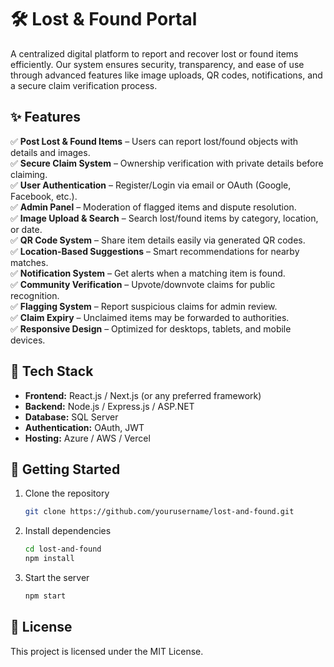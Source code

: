 # 🛠️ Lost & Found Portal  

A centralized digital platform to report and recover lost or found items efficiently. Our system ensures security, transparency, and ease of use through advanced features like image uploads, QR codes, notifications, and a secure claim verification process.  

## ✨ Features  
✅ **Post Lost & Found Items** – Users can report lost/found objects with details and images.  
✅ **Secure Claim System** – Ownership verification with private details before claiming.  
✅ **User Authentication** – Register/Login via email or OAuth (Google, Facebook, etc.).  
✅ **Admin Panel** – Moderation of flagged items and dispute resolution.  
✅ **Image Upload & Search** – Search lost/found items by category, location, or date.  
✅ **QR Code System** – Share item details easily via generated QR codes.  
✅ **Location-Based Suggestions** – Smart recommendations for nearby matches.  
✅ **Notification System** – Get alerts when a matching item is found.  
✅ **Community Verification** – Upvote/downvote claims for public recognition.  
✅ **Flagging System** – Report suspicious claims for admin review.  
✅ **Claim Expiry** – Unclaimed items may be forwarded to authorities.  
✅ **Responsive Design** – Optimized for desktops, tablets, and mobile devices.  

## 📌 Tech Stack  
- **Frontend:** React.js / Next.js (or any preferred framework)  
- **Backend:** Node.js / Express.js / ASP.NET  
- **Database:** SQL Server  
- **Authentication:** OAuth, JWT  
- **Hosting:** Azure / AWS / Vercel  

## 🚀 Getting Started  
1. Clone the repository  
   ```bash
   git clone https://github.com/yourusername/lost-and-found.git
   ```
2. Install dependencies  
   ```bash
   cd lost-and-found
   npm install
   ```
3. Start the server  
   ```bash
   npm start
   ```

## 📜 License  
This project is licensed under the MIT License.  
